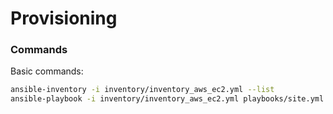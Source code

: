 # Provisioning

### Commands

Basic commands:

```bash
ansible-inventory -i inventory/inventory_aws_ec2.yml --list
ansible-playbook -i inventory/inventory_aws_ec2.yml playbooks/site.yml
```
